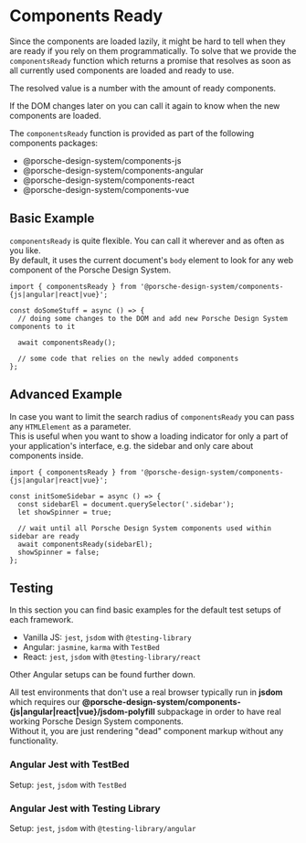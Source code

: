 # Components Ready

Since the components are loaded lazily, it might be hard to tell when they are ready if you rely on them
programmatically. To solve that we provide the `componentsReady` function which returns a promise that resolves as soon
as all currently used components are loaded and ready to use.

The resolved value is a number with the amount of ready components.

If the DOM changes later on you can call it again to know when the new components are loaded.

The `componentsReady` function is provided as part of the following components packages:

- @porsche-design-system/components-js
- @porsche-design-system/components-angular
- @porsche-design-system/components-react
- @porsche-design-system/components-vue

<TableOfContents></TableOfContents>

## Basic Example

`componentsReady` is quite flexible. You can call it wherever and as often as you like.  
By default, it uses the current document's `body` element to look for any web component of the Porsche Design System.

```tsx
import { componentsReady } from '@porsche-design-system/components-{js|angular|react|vue}';

const doSomeStuff = async () => {
  // doing some changes to the DOM and add new Porsche Design System components to it

  await componentsReady();

  // some code that relies on the newly added components
};
```

## Advanced Example

In case you want to limit the search radius of `componentsReady` you can pass any `HTMLElement` as a parameter.  
This is useful when you want to show a loading indicator for only a part of your application's interface, e.g. the
sidebar and only care about components inside.

```tsx
import { componentsReady } from '@porsche-design-system/components-{js|angular|react|vue}';

const initSomeSidebar = async () => {
  const sidebarEl = document.querySelector('.sidebar');
  let showSpinner = true;

  // wait until all Porsche Design System components used within sidebar are ready
  await componentsReady(sidebarEl);
  showSpinner = false;
};
```

## Testing

In this section you can find basic examples for the default test setups of each framework.

- Vanilla JS: `jest`, `jsdom` with `@testing-library`
- Angular: `jasmine`, `karma` with `TestBed`
- React: `jest`, `jsdom` with `@testing-library/react`

Other Angular setups can be found further down.

<Notification heading="Important note" state="warning">
  All test environments that don't use a real browser typically run in <strong>jsdom</strong> which requires our <strong>@porsche-design-system/components-{js|angular|react|vue}/jsdom-polyfill</strong> subpackage in order to have real working Porsche Design System components.<br>
  Without it, you are just rendering "dead" component markup without any functionality.
</Notification>

<Playground :frameworkMarkup="codeSampleDefault" :showCodeEditor="false"></Playground>

### Angular Jest with TestBed

Setup: `jest`, `jsdom` with `TestBed`

<Playground :frameworkMarkup="codeSampleAngularTestBed" :showCodeEditor="false"></Playground>

### Angular Jest with Testing Library

Setup: `jest`, `jsdom` with `@testing-library/angular`

<Playground :frameworkMarkup="codeSampleAngularTestingLibrary" :showCodeEditor="false"></Playground>

<script lang="ts">
import Vue from 'vue';
import Component from 'vue-class-component';
import { getComponentsReadyCodeSamples } from '@porsche-design-system/shared';

@Component
export default class Code extends Vue {
  codeSampleDefault = getComponentsReadyCodeSamples('default');
  codeSampleAngularTestBed = getComponentsReadyCodeSamples('testbed');
  codeSampleAngularTestingLibrary = getComponentsReadyCodeSamples('testing-library');
}
</script>

